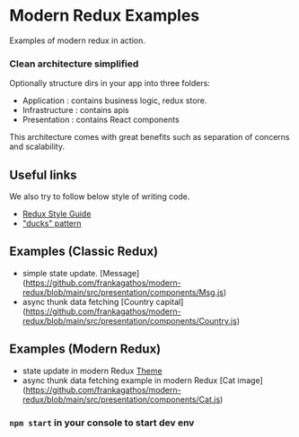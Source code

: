 # Modern Redux Examples 

Examples of modern redux in action.
### Clean architecture simplified

Optionally structure dirs in your app into three folders:

 - Application : contains business logic, redux store. 
 - Infrastructure : contains apis 
 - Presentation : contains React components
 
 This architecture comes with great benefits such as separation of concerns and scalability. 
## Useful links

We also try to follow below style of writing code.

- [Redux Style Guide](https://redux.js.org/style-guide/style-guide)
- ["ducks" pattern](https://github.com/erikras/ducks-modular-redux)

## Examples (Classic Redux) 
- simple state update. [Message] (https://github.com/frankagathos/modern-redux/blob/main/src/presentation/components/Msg.js) 
- async thunk data fetching   [Country capital] (https://github.com/frankagathos/modern-redux/blob/main/src/presentation/components/Country.js)
## Examples (Modern Redux) 
- state update in modern Redux  [Theme](https://github.com/frankagathos/modern-redux/blob/main/src/presentation/components/Theme.js) 
- async thunk data fetching example in modern Redux [Cat image]  (https://github.com/frankagathos/modern-redux/blob/main/src/presentation/components/Cat.js)
### `npm start` in your console to start dev env